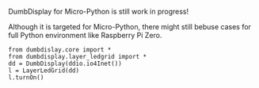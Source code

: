 DumbDisplay for Micro-Python is still work in progress!

Although it is targeted for Micro-Python, there might still bebuse cases
for full Python environment like Raspberry Pi Zero.

```
from dumbdislay.core import *
from dumbdisplay.layer_ledgrid import *
dd = DumbDisplay(ddio.io4Inet())
l = LayerLedGrid(dd)
l.turnOn()
```